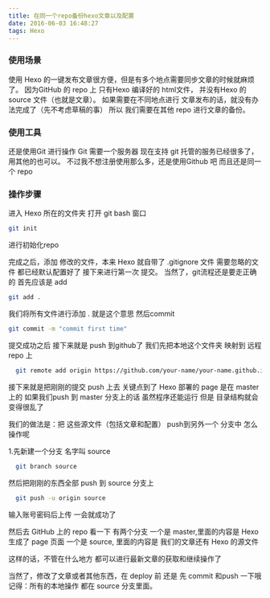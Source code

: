 ```yaml
---
title: 在同一个repo备份hexo文章以及配置
date: 2016-06-03 16:48:27
tags: Hexo
---
```


### 使用场景

使用 Hexo 的一键发布文章很方便，但是有多个地点需要同步文章的时候就麻烦了。
因为GitHub 的 repo 上 只有Hexo 编译好的 html文件，
并没有Hexo 的source 文件（也就是文章）。
如果需要在不同地点进行 文章发布的话，就没有办法完成了（先不考虑草稿的事）
所以 我们需要在其他 repo 进行文章的备份。

### 使用工具

还是使用Git 进行操作
Git 需要一个服务器
现在支持 git 托管的服务已经很多了，用其他的也可以。
不过我不想注册使用那么多，还是使用Github 吧
而且还是同一个 repo

### 操作步骤

进入 Hexo 所在的文件夹
打开 git bash 窗口

```bash
git init
```

进行初始化repo

完成之后，添加 修改的文件，本来 Hexo 就自带了 .gitignore 文件
需要忽略的文件 都已经默认配置好了
接下来进行第一次 提交。
当然了，git流程还是要走正确的
首先应该是 add

```bash
git add .
```

<!-- more -->

我们将所有文件进行添加 . 就是这个意思
然后commit

```bash
git commit -m "commit first time"
```

提交成功之后
接下来就是 push 到github了
我们先把本地这个文件夹 映射到 远程 repo 上

```bash
  git remote add origin https://github.com/your-name/your-name.github.io.git
```
接下来就是把刚刚的提交 push 上去
关键点到了
 Hexo 部署的 page 是在 master 上的
 如果我们push 到 master 分支上的话
 虽然程序还能运行
 但是 目录结构就会变得很乱了

 我们的做法是：把 这些源文件（包括文章和配置）
push到另外一个 分支中
怎么操作呢

1.先新建一个分支 名字叫 source
```bash
  git branch source
```

然后把刚刚的东西全部 push 到 source 分支上

```bash
  git push -u origin source
```

输入账号密码后上传
一会就成功了

然后去 GitHub 上的 repo 看一下
有两个分支
一个是 master,里面的内容是 Hexo 生成了 page 页面
一个是 source, 里面的内容是 我们的文章还有 Hexo 的源文件

这样的话，不管在什么地方 都可以进行最新文章的获取和继续操作了

当然了，修改了文章或者其他东西，在 deploy 前 还是 先 commit 和push 一下哦
记得：所有的本地操作 都在 source 分支里面。
